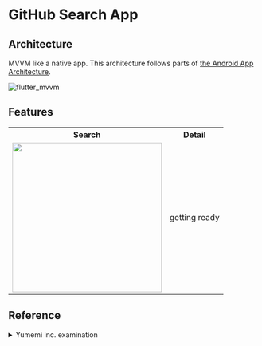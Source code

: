 # GitHub Search App

## Architecture

MVVM like a native app. This architecture follows parts of [the Android App Architecture](https://developer.android.com/topic/architecture).

![flutter_mvvm](https://github.com/shusuke0812/flutter-engineer-codecheck/assets/33107697/a625d45f-30eb-4083-932b-5d263ff7c564)

## Features

<table>
    <tr>
        <th>Search</th>
        <th>Detail</th>
    </tr>
    <tr>
        <td><img width=300 src="https://github.com/shusuke0812/flutter-engineer-codecheck/assets/33107697/91f5b20a-292d-4e0d-982e-7ea3b1c931b9"></td>
        <td>getting ready</td>
    </tr>
</table>

## Reference

<details>
<summary>Yumemi inc. examination</summary>

# 株式会社ゆめみ Flutter エンジニアコードチェック課題

本プロジェクトは株式会社ゆめみ（以下弊社）が、弊社に Flutter エンジニアを希望する方に出す課題用のプロジェクトです。 本課題が与えられた方は、以下を詳しく読んだ上で課題に取り組んでください。

## 概要

以下の要件を満たす、Android・iOS で動作するアプリを Flutter で作成してください。

## 要件

### 環境

- IDE・SDK・プログラミング言語については、基本的に最新の安定版を利用すること
- 最新の安定版以外を利用する場合は、理由も含めて README に記載すること
- 状態管理パッケージには Provider/Riverpod のいずれかを使うこと
- サードパーティーライブラリについては、オープンソースのものに限り制限しない

### 対象 OS バージョン

基本的に Flutter プロジェクト作成時のバージョンにすること

|         | OS Version |
|---------|------------|
| iOS     | 9.0 ~ 15.2 |
| Android | 4.1 ~ 12   |

※ 本プロジェクト更新時点

### 動作

- 何かしらのキーワードを入力できる
- 入力したキーワードで GitHub のリポジトリを検索できる
- GitHub のリポジトリを検索する際、GitHub API（[`search/repositories`](https://docs.github.com/ja/rest/reference/search#search-repositories)）を利用する
  - [github | Dart Package](https://pub.dev/packages/github) のようなパッケージは利用せず、API を呼ぶ処理を自分で実装すること
- 検索結果は一覧で概要（リポジトリ名）を表示する
- 検索結果のアイテムをタップしたら、該当リポジトリの詳細（リポジトリ名、オーナーアイコン、プロジェクト言語、Star 数、Watcher 数、Fork 数、Issue 数）を表示する

### デザイン

マテリアルデザインに準拠すること

## 提出方法

- GitHub の public リポジトリの URL をお知らせください
- 別の方法で提出する場合はご相談ください（Git のコミット履歴が分かる形式が望ましいです）
- この課題とは別のコード(ご自身で公開されているOSS等)をもって課題の提出とすることをご希望の場合はご相談ください

## 評価ポイント

- レビューのしやすさ
  - README の充実
  - 適切なコメント
  - GitHub のプルリクエスト機能などの利用
- Git
  - 適切な gitignore の設定
  - 適切なコミット粒度
  - 適切なブランチ運用
- 簡潔性・可読性・安全性・保守性の高いコード
- Dart の言語機能を適切に使いこなせているか
- テスト
  - テストが導入しやすい構成
  - Unit・UI テストがある
- UI/UX
  - エラー発生時の処理
  - 画面回転・様々な画面サイズ対応
  - Theme の適切な利用・ダークモードの対応
  - 多言語対応
  - アニメーションなど
- CI/CD
  - ビルド
  - テスト
  - リント
  - フォーマット
  - 仮のデプロイ環境

上記以外でも高く評価できるポイントがあれば同等に考慮します。

アピールする点があれば、README に箇条書きなどで記載してください。

## 参考記事

評価ポイントについて詳しくまとめた記事がありますので、ぜひご覧ください。

- [私が（iOS エンジニアの）採用でコードチェックする時何を見ているのか](https://qiita.com/lovee/items/d76c68341ec3e7beb611)
- [ゆめみの Android の採用コーディング試験を公開しました](https://qiita.com/blendthink/items/aa70b8b3106fb4e3555f)

## AI サービスの利用について

ChatGPT等のAIサービスを利用することは、禁止しておりません。

利用にあたって工夫したプロンプトやソースコメント等をご提出頂くことで、加点評価する場合もあります。(減点評価はありません)

また、弊社コードチェック担当者もAIサービスを利用させていただく場合があります。
AIサービスの利用は差し控えてもらいたい等のご要望があれば、お気軽にお知らせください。

</details>
